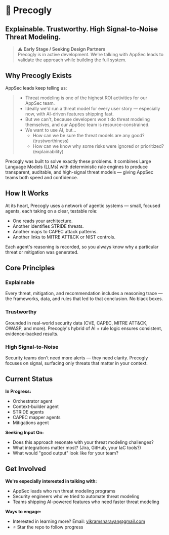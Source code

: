 # 🦉 Precogly
## Explainable. Trustworthy. High Signal-to-Noise Threat Modeling.

> ⚠️ **Early Stage / Seeking Design Partners**  
> Precogly is in active development. We're talking with AppSec leads to validate 
> the approach while building the full system.

## Why Precogly Exists

AppSec leads keep telling us:

> * Threat modeling is one of the highest ROI activities for our AppSec team.
> * Ideally we'd run a threat model for every user story — especially now, with AI-driven features shipping fast.
> * But we can't, because developers won't do threat modeling themselves, and our AppSec team is resource-constrained.
> * We want to use AI, but…
>   * How can we be sure the threat models are any good? (trustworthiness)
>   * How can we know why some risks were ignored or prioritized? (explainability)

Precogly was built to solve exactly these problems. It combines Large Language Models (LLMs) with deterministic rule engines to produce transparent, auditable, and high-signal threat models — giving AppSec teams both speed and confidence.

## How It Works

At its heart, Precogly uses a network of agentic systems — small, focused agents, each taking on a clear, testable role:

* One reads your architecture.
* Another identifies STRIDE threats.
* Another maps to CAPEC attack patterns.
* Another links to MITRE ATT&CK or NIST controls.

Each agent's reasoning is recorded, so you always know why a particular threat or mitigation was generated.

## Core Principles

### Explainable

Every threat, mitigation, and recommendation includes a reasoning trace — the frameworks, data, and rules that led to that conclusion. No black boxes.

### Trustworthy

Grounded in real-world security data (CVE, CAPEC, MITRE ATT&CK, OWASP, and more). Precogly's hybrid of AI + rule logic ensures consistent, evidence-backed results.

### High Signal-to-Noise

Security teams don't need more alerts — they need clarity. Precogly focuses on signal, surfacing only threats that matter in your context.


## Current Status

**In Progress:**
- Orchestrator agent
- Context-builder agent
- STRIDE agents
- CAPEC mapper agents
- Mitigations agent

**Seeking Input On:**
- Does this approach resonate with your threat modeling challenges?
- What integrations matter most? (Jira, GitHub, your IaC tools?)
- What would "good output" look like for your team?

## Get Involved

**We're especially interested in talking with:**
- AppSec leads who run threat modeling programs
- Security engineers who've tried to automate threat modeling
- Teams shipping AI-powered features who need faster threat modeling

**Ways to engage:**
- Interested in learning more? Email: vikramsnarayan@gmail.com
- ⭐ Star the repo to follow progress
